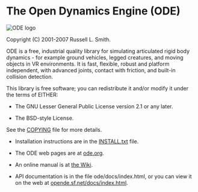 The Open Dynamics Engine (ODE)
==============================

![ODE logo](http://bitbucket.org/odedevs/ode/raw/default/web/ODElogo.png)

Copyright (C) 2001-2007 Russell L. Smith.


ODE is a free, industrial quality library for simulating articulated
rigid body dynamics - for example ground vehicles, legged creatures,
and moving objects in VR environments. It is fast, flexible, robust
and platform independent, with advanced joints, contact with friction,
and built-in collision detection.

This library is free software; you can redistribute it and/or
modify it under the terms of EITHER:

 * The GNU Lesser General Public License version 2.1 or any later.

 * The BSD-style License.

See the [COPYING](http://bitbucket.org/odedevs/ode/raw/default/COPYING) file for more details.

 * Installation instructions are in the [INSTALL.txt](http://bitbucket.org/odedevs/ode/raw/default/INSTALL.txt) file.

 * The ODE web pages are at [ode.org](http://www.ode.org/).

 * An online manual is at [the Wiki](http://ode-wiki.org/wiki/index.php?title=Manual).

 * API documentation is in the file ode/docs/index.html, or you
   can view it on the web at [opende.sf.net/docs/index.html](http://opende.sf.net/docs/index.html).


